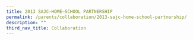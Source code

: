 ```yaml
---
title: 2013 SAJC–HOME–SCHOOL PARTNERSHIP
permalink: /parents/collaboration/2013-sajc-home-school-partnership/
description: ""
third_nav_title: Collaboration
---
```

